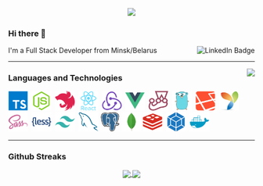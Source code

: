 <div bg="fff">
  <div id="header" align="center">
    <img src="https://media.giphy.com/media/hqU2KkjW5bE2v2Z7Q2/giphy.gif" width="100" />
  </div>
  
  ### Hi there 👋
  
  <a href="https://www.linkedin.com/in/vladimir-markov"><img align="right" src="https://img.shields.io/badge/LinkedIn-blue?style=for-the-badge&logo=linkedin&logoColor=white" alt="LinkedIn Badge"/></a>

  I'm a Full Stack Developer from Minsk/Belarus

  ---

  <a href="https://github.com/web-steel">
    <img align="right" src="https://github-readme-stats.vercel.app/api/top-langs/?username=web-steel&layout=compact&theme=dark&exclude_repo=clean.code.php,10.days.of.code.frontend,real.world,js.algorithms,node.best.practices,reactjs.interview.questions,30.seconds.of.code,front.end.interview.handbook&bg_color=0E1117&hide_border=true&hide_title=true" />
  </a>

  ### Languages and Technologies
  <div>
    <img src="https://github.com/devicons/devicon/blob/master/icons/typescript/typescript-plain.svg" title="TS" alt="TS" width="40" height="40"/>&nbsp;
    <img src="https://github.com/devicons/devicon/blob/master/icons/nodejs/nodejs-original.svg" title="NodeJS" alt="NodeJS" width="40" height="40"/>&nbsp;
    <img src="https://github.com/devicons/devicon/blob/master/icons/nestjs/nestjs-plain.svg" title="NestJS" alt="NestJS" width="40" height="40"/>&nbsp;
    <img src="https://github.com/devicons/devicon/blob/master/icons/react/react-original-wordmark.svg" title="React" alt="React" width="40" height="40"/>&nbsp;
    <img src="https://github.com/devicons/devicon/blob/master/icons/redux/redux-original.svg" title="Redux" alt="Redux" width="40" height="40"/>&nbsp;
    <img src="https://github.com/devicons/devicon/blob/master/icons/vuejs/vuejs-original.svg" title="VueJS" alt="VueJS" width="40" height="40"/>&nbsp;
    <img src="https://github.com/devicons/devicon/blob/master/icons/jest/jest-plain.svg" title="Jest" alt="Jest" width="40" height="40"/>&nbsp;
    <img src="https://github.com/devicons/devicon/blob/master/icons/go/go-original.svg" title="Go" alt="Go" width="40" height="40"/>&nbsp;
    <img src="https://github.com/devicons/devicon/blob/master/icons/laravel/laravel-plain.svg" title="Laravel" alt="Laravel" width="40" height="40"/>&nbsp;
    <img src="https://github.com/devicons/devicon/blob/master/icons/yii/yii-original.svg" title="Yii" alt="Yii" width="40" height="40"/>&nbsp;
    <img src="https://github.com/devicons/devicon/blob/master/icons/sass/sass-original.svg" title="Sass" alt="Sass" width="40" height="40"/>&nbsp;
    <img src="https://github.com/devicons/devicon/blob/master/icons/less/less-plain-wordmark.svg" title="Less" alt="Less" width="40" height="40"/>&nbsp;
    <img src="https://github.com/devicons/devicon/blob/master/icons/tailwindcss/tailwindcss-plain.svg" title="TailwindCSS" alt="TailwindCSS" width="40" height="40"/>&nbsp;
    <img src="https://github.com/devicons/devicon/blob/master/icons/mysql/mysql-original.svg" title="Mysql" alt="Mysql" width="40" height="40"/>
    <img src="https://github.com/devicons/devicon/blob/master/icons/postgresql/postgresql-original.svg" title="Postgresql" alt="Postgresql" width="40" height="40"/>
    <img src="https://github.com/devicons/devicon/blob/master/icons/mongodb/mongodb-original.svg" title="Mongo" alt="Mongo" width="40" height="40"/>
    <img src="https://github.com/devicons/devicon/blob/master/icons/redis/redis-plain.svg" title="Redis" alt="Redis" width="40" height="40"/>&nbsp;
    <img src="https://github.com/devicons/devicon/blob/master/icons/webpack/webpack-plain.svg" title="Webpack" alt="Webpack" width="40" height="40"/>&nbsp;
    <img src="https://github.com/devicons/devicon/blob/master/icons/docker/docker-plain.svg" title="Docker" alt="Docker" width="40" height="40"/>&nbsp;
  </div>

  ---

  ### Github Streaks

  <div align="center">
    <a href="https://github.com/web-steel">
      <img align="center" src="https://github-readme-stats.vercel.app/api?username=web-steel&show_icons=true&bg_color=0E1117&hide_border=true&hide_title=true&icon_color=59E7169B&text_color=FFF&title_color=59E7169B" />
    </a>
    <a href="https://github.com/web-steel">
      <img align="center" src="https://github-readme-streak-stats.herokuapp.com?user=web-steel&theme=dark&hide_border=true&date_format=M%20j%5B%2C%20Y%5D&background=0E1117&ring=59E7169B&fire=59E7169B&currStreakLabel=59E7169B&stroke=0E1117" />
    </a>
  </div>
<div>
